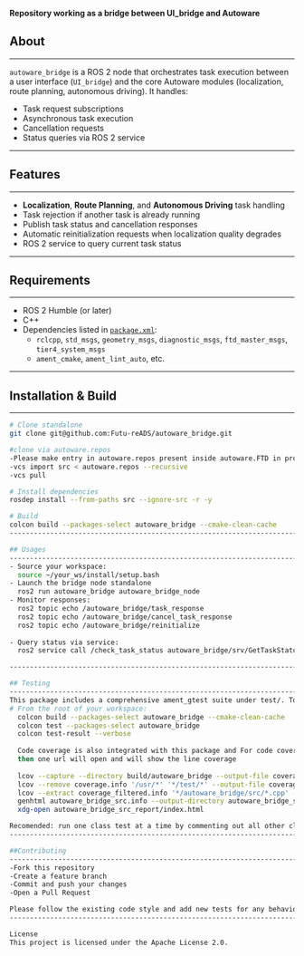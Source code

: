 **Repository working as a bridge between UI_bridge and Autoware**


## About
---------------------------------------------------------------------------------
`autoware_bridge` is a ROS 2 node that orchestrates task execution between a user interface (`UI_bridge`) and 
the core Autoware modules (localization, route planning, autonomous driving). 
It handles:
- Task request subscriptions
- Asynchronous task execution
- Cancellation requests
- Status queries via ROS 2 service 

---------------------------------------------------------------------------------

## Features
---------------------------------------------------------------------------------
- **Localization**, **Route Planning**, and **Autonomous Driving** task handling
- Task rejection if another task is already running
- Publish task status and cancellation responses
- Automatic reinitialization requests when localization quality degrades
- ROS 2 service to query current task status

---------------------------------------------------------------------------------

## Requirements
---------------------------------------------------------------------------------
- ROS 2 Humble (or later)
- C++
- Dependencies listed in [`package.xml`](package.xml):
  - `rclcpp`, `std_msgs`, `geometry_msgs`, `diagnostic_msgs`, `ftd_master_msgs`, `tier4_system_msgs`
  - `ament_cmake`, `ament_lint_auto`, etc.

---------------------------------------------------------------------------------

## Installation & Build
---------------------------------------------------------------------------------
```bash
# Clone standalone
git clone git@github.com:Futu-reADS/autoware_bridge.git

#clone via autoware.repos 
-Please make entry in autoware.repos present inside autoware.FTD in proper format (following others)
-vcs import src < autoware.repos --recursive
-vcs pull 

# Install dependencies
rosdep install --from-paths src --ignore-src -r -y

# Build
colcon build --packages-select autoware_bridge --cmake-clean-cache
---------------------------------------------------------------------------------

## Usages
---------------------------------------------------------------------------------
- Source your workspace:
  source ~/your_ws/install/setup.bash
- Launch the bridge node standalone 
  ros2 run autoware_bridge autoware_bridge_node
- Monitor responses:
  ros2 topic echo /autoware_bridge/task_response
  ros2 topic echo /autoware_bridge/cancel_task_response
  ros2 topic echo /autoware_bridge/reinitialize 
  
- Query status via service:
  ros2 service call /check_task_status autoware_bridge/srv/GetTaskStatus "{ task_id: 'localization_xx' }"

---------------------------------------------------------------------------------

## Testing
---------------------------------------------------------------------------------
This package includes a comprehensive ament_gtest suite under test/. To run all tests:
# From the root of your workspace:
  colcon build --packages-select autoware_bridge --cmake-clean-cache
  colcon test --packages-select autoware_bridge
  colcon test-result --verbose
  
  Code coverage is also integrated with this package and For code coverage you can use below command 
  then one url will open and will show the line coverage
  
  lcov --capture --directory build/autoware_bridge --output-file coverage.info
  lcov --remove coverage.info '/usr/*' '*/test/*' --output-file coverage_filtered.info
  lcov --extract coverage_filtered.info '*/autoware_bridge/src/*.cpp' --output-file autoware_bridge_src.info
  genhtml autoware_bridge_src.info --output-directory autoware_bridge_src_report
  xdg-open autoware_bridge_src_report/index.html 

Recomended: run one class test at a time by commenting out all other classes in CMakeLists.txt
---------------------------------------------------------------------------------

##Contributing
---------------------------------------------------------------------------------
-Fork this repository
-Create a feature branch
-Commit and push your changes
-Open a Pull Request

Please follow the existing code style and add new tests for any behavior you introduce.
---------------------------------------------------------------------------------

License
This project is licensed under the Apache License 2.0.


